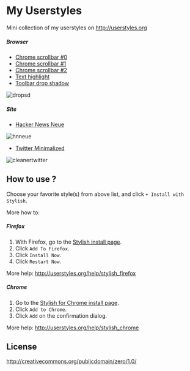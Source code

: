 My Userstyles
=============

Mini collection of my userstyles on http://userstyles.org

##### Browser #####

+ [Chrome scrollbar #0](http://userstyles.org/styles/75997/chrome-scrollbar-0)
+ [Chrome scrollbar #1](http://userstyles.org/styles/75998/chrome-scrollbar-1)
+ [Chrome scrollbar #2](http://userstyles.org/styles/75999/chrome-scrollbar-2)
+ [Text highlight](http://userstyles.org/styles/65337/text-highlight)
+ [Toolbar drop shadow](http://userstyles.org/styles/65319/toolbar-drop-shadow)

![dropsd](https://f.cloud.github.com/assets/1097578/722728/7c0bfb24-e007-11e2-810a-a82c3f7b0888.png)

##### Site #####

+ [Hacker News Neue](http://userstyles.org/styles/76042/hacker-news-neue)

![hnneue](https://f.cloud.github.com/assets/1097578/722729/7cf4cd40-e007-11e2-9f45-8f20a9f2a261.png)

+ [Twitter Minimalized](http://userstyles.org/styles/89745/twitter-minimalized)

![cleanertwitter](https://f.cloud.github.com/assets/1097578/722874/465b6732-e00a-11e2-8883-3d086afa6be1.png)

## How to use ? ##

Choose your favorite style(s) from above list, and click `+ Install with Stylish`. 

More how to:

##### Firefox #####
1. With Firefox, go to the [Stylish install page](https://addons.mozilla.org/en-US/firefox/addon/stylish/).
2. Click `Add To Firefox`.
3. Click `Install Now`.
4. Click `Restart Now`.

More help: http://userstyles.org/help/stylish_firefox

##### Chrome #####

1. Go to the [Stylish for Chrome install page](https://chrome.google.com/webstore/detail/stylish/fjnbnpbmkenffdnngjfgmeleoegfcffe).
2. Click `Add to Chrome`.
3. Click `Add` on the confirmation dialog.

More help: http://userstyles.org/help/stylish_chrome

## License ##

http://creativecommons.org/publicdomain/zero/1.0/
